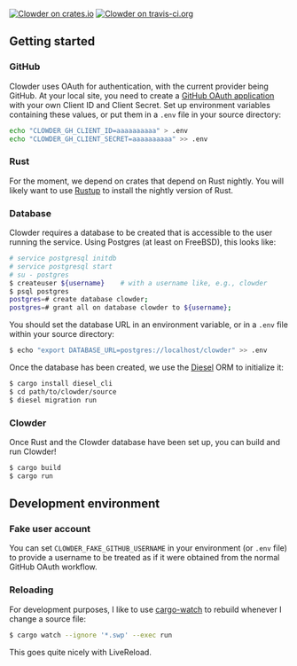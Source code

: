 [![Clowder on crates.io](https://img.shields.io/crates/v/clowder.svg)](https://crates.io/crates/clowder)
[![Clowder on travis-ci.org](https://api.travis-ci.org/musec/clowder.svg)](https://travis-ci.org/musec/clowder)

## Getting started

### GitHub

Clowder uses OAuth for authentication, with the current provider being GitHub.
At your local site, you need to create a
[GitHub OAuth application](https://github.com/settings/developers)
with your own Client ID and Client Secret.
Set up environment variables containing these values, or put them in a `.env`
file in your source directory:

```sh
echo "CLOWDER_GH_CLIENT_ID=aaaaaaaaaa" > .env
echo "CLOWDER_GH_CLIENT_SECRET=aaaaaaaaaa" >> .env
```


### Rust

For the moment, we depend on crates that depend on Rust nightly.
You will likely want to use [Rustup](https://www.rustup.rs) to install the
nightly version of Rust.


### Database

Clowder requires a database to be created that is accessible to the user running
the service. Using Postgres (at least on FreeBSD), this looks like:

```sh
# service postgresql initdb
# service postgresql start
# su - postgres
$ createuser ${username}    # with a username like, e.g., clowder
$ psql postgres
postgres=# create database clowder;
postgres=# grant all on database clowder to ${username};
```

You should set the database URL in an environment variable, or in a
`.env` file within your source directory:

```sh
$ echo "export DATABASE_URL=postgres://localhost/clowder" >> .env
```

Once the database has been created, we use the
[Diesel](https://crates.io/crates/diesel) ORM to initialize it:

```sh
$ cargo install diesel_cli
$ cd path/to/clowder/source
$ diesel migration run
```


### Clowder

Once Rust and the Clowder database have been set up, you can build and run
Clowder!

```sh
$ cargo build
$ cargo run
```


## Development environment

### Fake user account

You can set `CLOWDER_FAKE_GITHUB_USERNAME` in your environment (or `.env` file)
to provide a username to be treated as if it were obtained from the normal
GitHub OAuth workflow.


### Reloading

For development purposes, I like to use
[cargo-watch](https://crates.io/crates/cargo-watch) to rebuild whenever I change
a source file:

```sh
$ cargo watch --ignore '*.swp' --exec run
```

This goes quite nicely with LiveReload.
